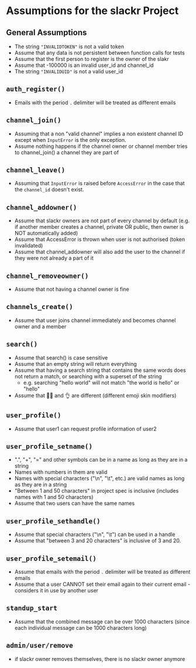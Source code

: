 # Assumptions for the slackr Project

## General Assumptions
- The string `"INVALIDTOKEN"` is not a valid token
- Assume that any data is not persistent between function calls for tests
- Assume that the first person to register is the owner of the slakr
- Assume that -100000 is an invalid user_id and channel_id
- The string `"INVALIDUID"` is not a valid user_id

## `auth_register()`
- Emails with the period `.` delimiter will be treated as different emails

## `channel_join()`
- Assuming that a non "valid channel" implies a non existent channel ID except when `InputError` is the only exception.
- Assume nothing happens if the channel owner or channel member tries to channel_join() a channel they are part of

## `channel_leave()`
- Assuming that `InputError` is raised before `AccessError` in the case that the `channel_id` doesn't exist.

## `channel_addowner()`
- Assume that slackr owners are not part of every channel by default (e.g. if another member creates a channel, private OR public, then owner is NOT automatically added)
- Assume that AccessError is thrown when user is not authorised (token invalidated)
- Assume that channel_addowner will also add the user to the channel if they were not already a part of it

## `channel_removeowner()`
- Assume that not having a channel owner is fine

## `channels_create()`
- Assume that user joins channel immediately and becomes channel owner and a member

## `search()`
- Assume that search() is case sensitive
- Assume that an empty string will return everything
- Assume that having a search string that contains the same words does not return a match, or searching with a superset of the string
    - e.g. searching "hello world" will not match "the world is hello" or "hello"
- Assume that 👌🏻 and 👌 are different (different emoji skin modifiers)

## `user_profile()`
- Assume that user1 can request profile information of user2

## `user_profile_setname()`
- ".", "+", "=" and other symbols can be in a name as long as they are in a string
- Names with numbers in them are valid
- Names with special characters ("\n", "\t", etc.) are valid names as long as they are in a string
- "Between 1 and 50 characters" in project spec is inclusive (includes names with 1 and 50 characters)
- Assume that two users can have the same names

## `user_profile_sethandle()`
- Assume that special characters ("\n", "\t") can be used in a handle
- Assume that "between 3 and 20 characters" is inclusive of 3 and 20.

## `user_profile_setemail()`
- Assume that emails with the period `.` delimiter will be treated as different emails
- Assume that a user CANNOT set their email again to their current email - considers it in use by another user


## `standup_start`
- Assume that the combined message can be over 1000 characters (since each individual message can be 1000 characters long)


## `admin/user/remove`
- if slackr owner removes themselves, there is no slackr owner anymore